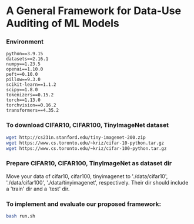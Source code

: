 # A General Framework for Data-Use Auditing of ML Models

### Environment
```
python==3.9.15
datasets==2.16.1
numpy==1.23.5
openai==1.10.0
peft==0.10.0
pillow==9.3.0
scikit-learn==1.1.2
scipy==1.8.0
tokenizers==0.15.2
torch==1.13.0
torchvision==0.16.2
transformers==4.35.2
```
### To download CIFAR10, CIFAR100, TinyImageNet dataset

```bash
wget http://cs231n.stanford.edu/tiny-imagenet-200.zip
wget https://www.cs.toronto.edu/~kriz/cifar-10-python.tar.gz
wget https://www.cs.toronto.edu/~kriz/cifar-100-python.tar.gz 
```

### Prepare CIFAR10, CIFAR100, TinyImageNet as dataset dir

Move your data of cifar10, cifar100, tinyimagenet to './data/cifar10', './data/cifar100', './data/tinyimagenet', respectively. Their dir should include a 'train' dir and a 'test' dir.

### To implement and evaluate our proposed framework:
```bash
bash run.sh
```
